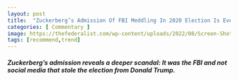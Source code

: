 ```yaml
---
layout: post
title:  "Zuckerberg’s Admission Of FBI Meddling In 2020 Election Is Even Bigger Than It Seems"
categories: [ Commentary ]
image: https://thefederalist.com/wp-content/uploads/2022/08/Screen-Shot-2022-08-30-at-6.02.32-AM-1200x675.png
tags: [recommend,trend]
---
```

##### Zuckerberg’s admission reveals a deeper scandal: It was the FBI and not social media that stole the election from Donald Trump.

<!--stackedit_data:
eyJoaXN0b3J5IjpbLTEyODgwMDQyNzBdfQ==
-->